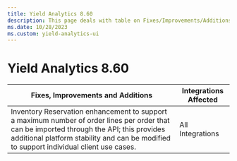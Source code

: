 ```yaml
---
title: Yield Analytics 8.60
description: This page deals with table on Fixes/Improvements/Additions and Integrations Affected (Version 8.60).
ms.date: 10/28/2023
ms.custom: yield-analytics-ui
---
```


# Yield Analytics 8.60

| Fixes, Improvements and Additions | Integrations Affected |
|--|--|
| Inventory Reservation enhancement to support a maximum number of order lines per order that can be imported through the API; this provides additional platform stability and can be modified to support individual client use cases. | All Integrations |
